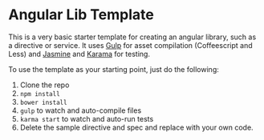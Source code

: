 # Angular Lib Template

This is a very basic starter template for creating an angular library, such as a directive or service. It uses [Gulp](http://gulpjs.com) for asset compilation (Coffeescript and Less) and [Jasmine](http://jasmine.github.io/) and [Karama](http://karma-runner.github.io/) for testing.

To use the template as your starting point, just do the following:

1. Clone the repo
2. `npm install`
3. `bower install`
4. `gulp` to watch and auto-compile files
5. `karma start` to watch and auto-run tests
6. Delete the sample directive and spec and replace with your own code.
